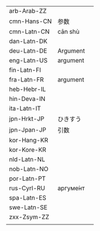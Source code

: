 | | | |
|-|-|-|
| arb-Arab-ZZ |  |  |
| cmn-Hans-CN | 参数 |  |
| cmn-Latn-CN | cān shù |  |
| dan-Latn-DK |  |  |
| deu-Latn-DE | Argument |  |
| eng-Latn-US | argument |  |
| fin-Latn-FI |  |  |
| fra-Latn-FR | argument |  |
| heb-Hebr-IL |  |  |
| hin-Deva-IN |  |  |
| ita-Latn-IT |  |  |
| jpn-Hrkt-JP | ひきすう |  |
| jpn-Jpan-JP | 引数 |  |
| kor-Hang-KR |  |  |
| kor-Kore-KR |  |  |
| nld-Latn-NL |  |  |
| nob-Latn-NO |  |  |
| por-Latn-PT |  |  |
| rus-Cyrl-RU | аргуме́нт |  |
| spa-Latn-ES |  |  |
| swe-Latn-SE |  |  |
| zxx-Zsym-ZZ |  |  |
|  |  |  |
